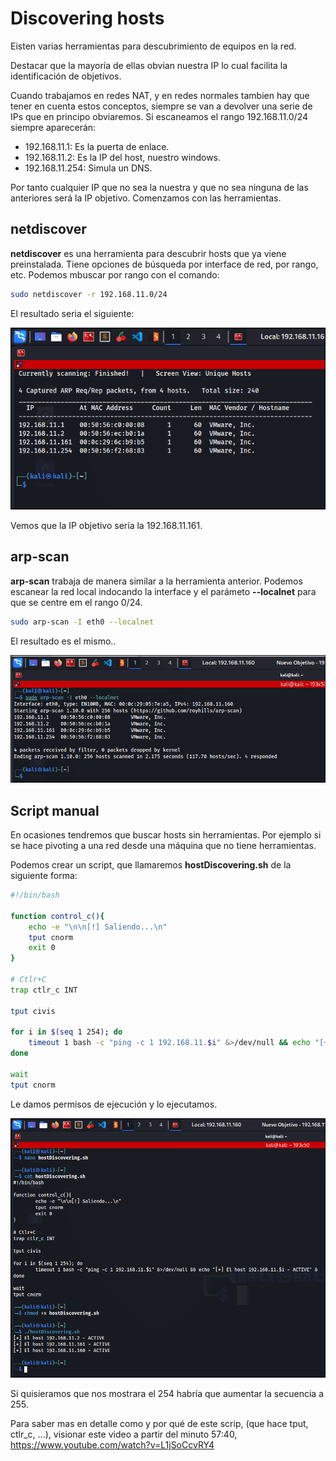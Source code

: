 # Discovering hosts
Eisten varias herramientas para descubrimiento de equipos en la red.

Destacar que la mayoría de ellas obvian nuestra IP lo cual facilita la identificación de objetivos. 

Cuando trabajamos en redes NAT, y en redes normales tambien hay que tener en cuenta estos conceptos, siempre se van a devolver una serie de IPs que en principo obviaremos. Si escaneamos el rango 192.168.11.0/24 siempre aparecerán:

* 192.168.11.1: Es la puerta de enlace.
* 192.168.11.2: Es la IP del host, nuestro windows.
* 192.168.11.254: Simula un DNS.

Por tanto cualquier IP que no sea la nuestra y que no sea ninguna de las anteriores será la IP objetivo. Comenzamos con las herramientas.

## netdiscover

**netdiscover** es una herramienta para descubrir hosts que ya viene preinstalada. Tiene opciones de búsqueda por interface de red, por rango, etc. Podemos mbuscar por rango con el comando:

```bash
sudo netdiscover -r 192.168.11.0/24
```
El resultado seria el siguiente:

![](/.gitbook/assets/host01.png)

Vemos que la IP objetivo sería la 192.168.11.161.

## arp-scan

**arp-scan** trabaja de manera similar a la herramienta anterior. Podemos escanear la red local indocando la interface y el parámeto **--localnet** para que se centre em el rango 0/24.

```bash
sudo arp-scan -I eth0 --localnet
```
El resultado es el mismo..

![](/.gitbook/assets/host02.png)

## Script manual

En ocasiones tendremos que buscar hosts sin herramientas. Por ejemplo si se hace pivoting a una red desde una máquina que no tiene herramientas.

Podemos crear un script, que llamaremos **hostDiscovering.sh** de la siguiente forma:

```bash
#!/bin/bash

function control_c(){
	echo -e "\n\n[!] Saliendo...\n"
	tput cnorm
	exit 0
}

# Ctlr+C
trap ctlr_c INT

tput civis

for i in $(seq 1 254); do
	timeout 1 bash -c "ping -c 1 192.168.11.$i" &>/dev/null && echo "[+] El host 192.168.11.$i - ACTIVE" &
done

wait
tput cnorm
```

Le damos permisos de ejecución y lo ejecutamos.

![](/.gitbook/assets/host03.png)

Si quisieramos que nos mostrara el 254 habría que aumentar la secuencia a 255.

Para saber mas en detalle como y por qué de este scrip, (que hace tput, ctlr_c, ...), visionar este video a partir del minuto 57:40, <https://www.youtube.com/watch?v=L1jSoCcvRY4>
